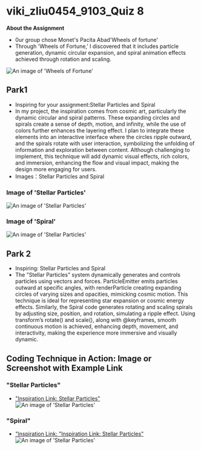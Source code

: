 # viki_zliu0454_9103_Quiz 8

**About the Assignment**
- 0ur group chose Monet's Pacita Abad'Wheels of fortune'
- Through 'Wheels of Fortune,' I discovered that it includes particle generation, dynamic circular expansion, and spiral animation effects achieved through rotation and scaling.

![An image of 'Wheels of Fortune'](readmeImages/Pacita_Abad_Wheels_of_fortune.jpg)

## Park1
- Inspiring for your assignment:Stellar Particles and Spiral  
- In my project, the inspiration comes from cosmic art, particularly the dynamic circular and spiral patterns. These expanding circles and spirals create a sense of depth, motion, and infinity, while the use of colors further enhances the layering effect. I plan to integrate these elements into an interactive interface where the circles ripple outward, and the spirals rotate with user interaction, symbolizing the unfolding of information and exploration between content. Although challenging to implement, this technique will add dynamic visual effects, rich colors, and immersion, enhancing the flow and visual impact, making the design more engaging for users.  
- Images：Stellar Particles and Spiral
###  Image of 'Stellar Particles'
![An image of 'Stellar Particles'](readmeImages/Stellar_Particles.jpg)
###  Image of 'Spiral'
![An image of 'Stellar Particles'](readmeImages/Spiral.jpg)

## Park 2
- Inspiring: Stellar Particles and Spiral  
- The "Stellar Particles" system dynamically generates and controls particles using vectors and forces. ParticleEmitter emits particles outward at specific angles, with renderParticle creating expanding circles of varying sizes and opacities, mimicking cosmic motion. This technique is ideal for representing star expansion or cosmic energy effects. Similarly, the Spiral code generates rotating and scaling spirals by adjusting size, position, and rotation, simulating a ripple effect. Using transform’s rotate() and scale(), along with @keyframes, smooth continuous motion is achieved, enhancing depth, movement, and interactivity, making the experience more immersive and visually dynamic.

## Coding Technique in Action: Image or Screenshot with Example Link
### "Stellar Particles" 
- ["Inspiration Link: Stellar Particles"](https://codepen.io/sschepis/pen/ExvexL?editors=0010)  
![An image of 'Stellar Particles'](readmeImages/Stellar_Particles_coding.jpg)

### "Spiral"
- ["Inspiration Link: "Inspiration Link: Stellar Particles"](https://codepen.io/Tsankashvili/pen/MWMBdNO?editors=0100)  
![An image of 'Stellar Particles'](readmeImages/Spiral_coding.jpg)